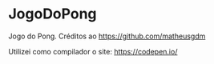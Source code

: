# JogoDoPong
Jogo do Pong. Créditos ao https://github.com/matheusgdm <p> </p>
Utilizei como compilador o site: https://codepen.io/
